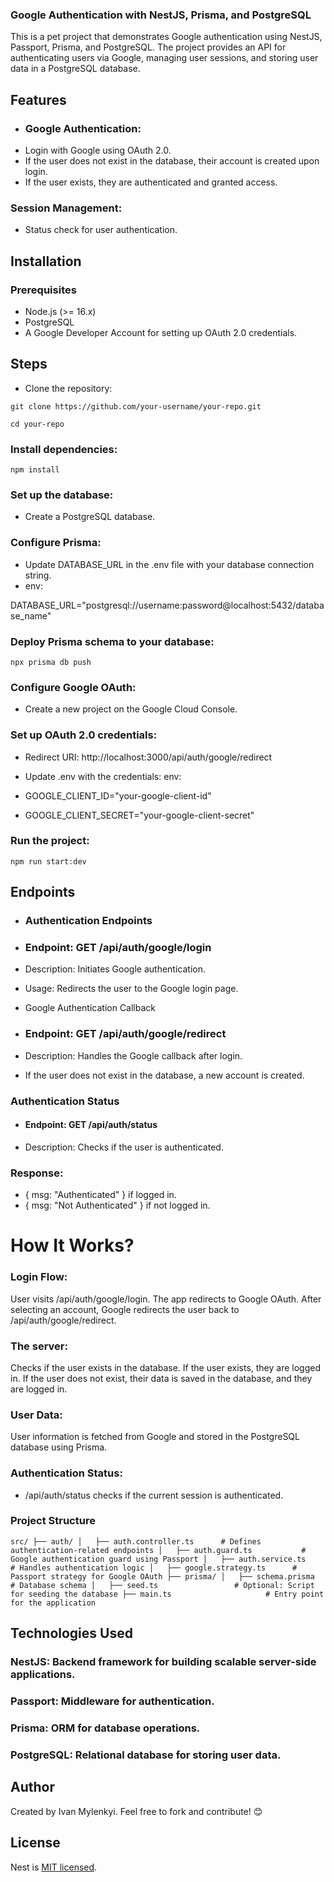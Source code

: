 ### Google Authentication with NestJS, Prisma, and PostgreSQL
This is a pet project that demonstrates Google authentication using NestJS, Passport, Prisma, and PostgreSQL. The project provides an API for authenticating users via Google, managing user sessions, and storing user data in a PostgreSQL database.

## Features
- ### Google Authentication:
- Login with Google using OAuth 2.0.
- If the user does not exist in the database, their account is created upon login.
- If the user exists, they are authenticated and granted access.
### Session Management:
- Status check for user authentication.
## Installation
### Prerequisites
- Node.js (>= 16.x)
- PostgreSQL
- A Google Developer Account for setting up OAuth 2.0 credentials.
## Steps
- Clone the repository:

`git clone https://github.com/your-username/your-repo.git`

` cd your-repo `

### Install dependencies:
``` npm install ```
### Set up the database:
- Create a PostgreSQL database.
### Configure Prisma:
- Update DATABASE_URL in the .env file with your database connection string.
- env:
   
DATABASE_URL="postgresql://username:password@localhost:5432/database_name"

### Deploy Prisma schema to your database:

``` npx prisma db push ```
### Configure Google OAuth:

- Create a new project on the Google Cloud Console.
### Set up OAuth 2.0 credentials:
- Redirect URI: http://localhost:3000/api/auth/google/redirect
- Update .env with the credentials:
env:


- GOOGLE_CLIENT_ID="your-google-client-id"
- GOOGLE_CLIENT_SECRET="your-google-client-secret"
### Run the project:

`npm run start:dev`
## Endpoints
- ### Authentication Endpoints

- ### Endpoint: GET /api/auth/google/login
- Description: Initiates Google authentication.
- Usage: Redirects the user to the Google login page.
- Google Authentication Callback

- ### Endpoint: GET /api/auth/google/redirect
- Description: Handles the Google callback after login.
- If the user does not exist in the database, a new account is created.
### Authentication Status

- #### Endpoint: GET /api/auth/status
- Description: Checks if the user is authenticated.
### Response:
- { msg: "Authenticated" } if logged in.
- { msg: "Not Authenticated" } if not logged in.
  
# How It Works?
### Login Flow:

User visits /api/auth/google/login.
The app redirects to Google OAuth.
After selecting an account, Google redirects the user back to /api/auth/google/redirect.
### The server:
Checks if the user exists in the database.
If the user exists, they are logged in.
If the user does not exist, their data is saved in the database, and they are logged in.
### User Data:

User information is fetched from Google and stored in the PostgreSQL database using Prisma.
### Authentication Status:

- /api/auth/status checks if the current session is authenticated.
### Project Structure
`src/
├── auth/
│   ├── auth.controller.ts      # Defines authentication-related endpoints
│   ├── auth.guard.ts           # Google authentication guard using Passport
│   ├── auth.service.ts         # Handles authentication logic
│   ├── google.strategy.ts      # Passport strategy for Google OAuth
├── prisma/
│   ├── schema.prisma           # Database schema
│   ├── seed.ts                 # Optional: Script for seeding the database
├── main.ts                     # Entry point for the application`

## Technologies Used
### NestJS: Backend framework for building scalable server-side applications.
### Passport: Middleware for authentication.
### Prisma: ORM for database operations.
### PostgreSQL: Relational database for storing user data.

## Author
Created by Ivan Mylenkyi.
Feel free to fork and contribute! 😊

## License

Nest is [MIT licensed](LICENSE).
